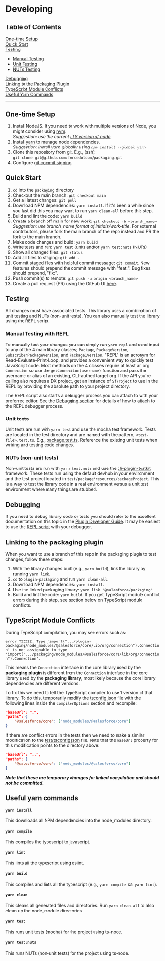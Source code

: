 # Developing

## Table of Contents

[One-time Setup](#one-time-setup)</br>
[Quick Start](#quick-start)</br>
[Testing](#testing)</br>

- [Manual Testing](#manual-testing-with-repl)</br>
- [Unit Testing](#unit-tests)</br>
- [NUTs Testing](#nuts-non-unit-tests)

[Debugging](#debugging)</br>
[Linking to the Packaging Plugin](#linking-to-the-packaging-plugin)</br>
[TypeScript Module Conflicts](#typescript-module-conflicts)</br>
[Useful Yarn Commands](#useful-yarn-commands)</br>

<hr>

## One-time Setup

1.  Install NodeJS. If you need to work with multiple versions of Node, you
    might consider using [nvm](https://github.com/creationix/nvm). </br>_Suggestion: use the current [LTS version of node](https://github.com/nodejs/release#release-schedule)._
1.  Install [yarn](https://yarnpkg.com/) to manage node dependencies. </br>_Suggestion: install yarn globally using `npm install --global yarn`_
1.  Clone this repository from git. E.g., (ssh): </br>`git clone git@github.com:forcedotcom/packaging.git`
1.  Configure [git commit signing](https://docs.github.com/en/authentication/managing-commit-signature-verification/signing-commits).

## Quick Start

1.  `cd` into the `packaging` directory
1.  Checkout the main branch: `git checkout main`
1.  Get all latest changes: `git pull`
1.  Download NPM dependencies: `yarn install`. If it's been a while since you last did this you may want to run `yarn clean-all` before this step.
1.  Build and lint the code: `yarn build`
1.  Create a branch off main for new work: `git checkout -b <branch_name>` _Suggestion: use branch_name format of initials/work-title_. For external contributors, please fork the main branch of the repo instead and PR the fork to the main branch.
1.  Make code changes and build: `yarn build`
1.  Write tests and run: `yarn test` (unit) and/or `yarn test:nuts` (NUTs)
1.  Show all changed files: `git status`
1.  Add all files to staging: `git add .`
1.  Commit staged files with helpful commit message: `git commit`. New features should prepend the commit message with "feat:". Bug fixes should prepend, "fix:".
1.  Push commit(s) to remote: `git push -u origin <branch_name>`
1.  Create a pull request (PR) using the GitHub UI [here](https://github.com/forcedotcom/packaging).

## Testing

All changes must have associated tests. This library uses a combination of unit testing and NUTs (non-unit tests). You can also manually test the library using the REPL script.

### Manual Testing with REPL

To manually test your changes you can simply run `yarn repl` and send input to any of the 4 main library classes; `Package`, `PackageVersion`, `SubscriberPackageVersion`, and `Package1Version`. "REPL" is an acronym for Read-Evaluate-Print-Loop, and provides a convenient way to quickly test JavaScript code. Most methods on the 4 classes require at least an org `Connection` so use the `getConnection(username)` function and pass the username or alias of an existing, CLI-authed target org. If the API you're calling also requires a DX project, get an instance of `SfProject` to use in the REPL by providing the absolute path to your project directory.

The REPL script also starts a debugger process you can attach to with your preferred editor. See the [Debugging section](#debugging) for details of how to attach to the REPL debugger process.

### Unit tests

Unit tests are run with `yarn test` and use the mocha test framework. Tests are located in the test directory and are named with the pattern, `<test-file>.test.ts`. E.g., [package.test.ts](test/package/package.test.ts). Reference the existing unit tests when writing and testing code changes.

### NUTs (non-unit tests)

Non-unit tests are run with `yarn test:nuts` and use the [cli-plugin-testkit](https://github.com/salesforcecli/cli-plugins-testkit) framework. These tests run using the default devhub in your environment and the test project located in `test/package/resources/packageProject`. This is a way to test the library code in a real environment versus a unit test environment where many things are stubbed.

## Debugging

If you need to debug library code or tests you should refer to the excellent documentation on this topic in the [Plugin Developer Guide](https://github.com/salesforcecli/cli/wiki/Debug-Your-Plugin). It may be easiest to use the [REPL script](#manual-testing-with-repl) with your debugger.

## Linking to the packaging plugin

When you want to use a branch of this repo in the packaging plugin to test changes, follow these steps:

1.  With the library changes built (e.g., `yarn build`), link the library by running `yarn link`.
1.  `cd` to `plugin-packaging` and run `yarn clean-all`.
1.  Download NPM dependencies: `yarn install`.
1.  Use the linked packaging library: `yarn link "@salesforce/packaging"`.
1.  Build and lint the code: `yarn build`. If you get TypeScript module conflict errors during this step, see section below on TypeScript module conflicts.

## TypeScript Module Conflicts

During TypeScript compilation, you may see errors such as:

`error TS2322: Type 'import(".../plugin-packaging/node_modules/@salesforce/core/lib/org/connection").Connection' is not assignable to type 'import(".../packaging/node_modules/@salesforce/core/lib/org/connection").Connection'.`

This means the `Connection` interface in the core library used by the **packaging plugin** is different from the `Connection` interface in the core library used by the **packaging library**, most likely because the core library dependencies are different versions.

To fix this we need to tell the TypeScript compiler to use 1 version of that library. To do this, temporarily modify the [tsconfig.json](tsconfig.json) file with the following lines inside the `compilerOptions` section and recompile:

```json
"baseUrl": ".",
"paths": {
    "@salesforce/core": ["node_modules/@salesforce/core"]
}
```

If there are conflict errors in the tests then we need to make a similar modification to the [test/tsconfig.json](test/tsconfig.json) file. Note that the `baseUrl` property for this modification points to the directory above:

```json
"baseUrl": "..",
"paths": {
    "@salesforce/core": ["node_modules/@salesforce/core"]
}
```

**_Note that these are temporary changes for linked compilation and should not be committed._**

## Useful yarn commands

#### `yarn install`

This downloads all NPM dependencies into the node_modules directory.

#### `yarn compile`

This compiles the typescript to javascript.

#### `yarn lint`

This lints all the typescript using eslint.

#### `yarn build`

This compiles and lints all the typescript (e.g., `yarn compile && yarn lint`).

#### `yarn clean`

This cleans all generated files and directories. Run `yarn clean-all` to also clean up the node_module directories.

#### `yarn test`

This runs unit tests (mocha) for the project using ts-node.

#### `yarn test:nuts`

This runs NUTs (non-unit tests) for the project using ts-node.
